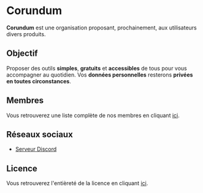 # Corundum

**Corundum** est une organisation proposant, prochainement, aux utilisateurs divers produits.

## Objectif

Proposer des outils **simples**, **gratuits** et **accessibles** de tous pour vous accompagner au quotidien. Vos **données personnelles** resterons **privées en toutes circonstances**.

## Membres

Vous retrouverez une liste complète de nos membres en cliquant [ici](https://github.com/orgs/CorundumProject/people).

## Réseaux sociaux

- [Serveur Discord](https://discord.gg/jvK9p33FMW)

## Licence

Vous retrouverez l'entièreté de la licence en cliquant [ici](LICENSE).